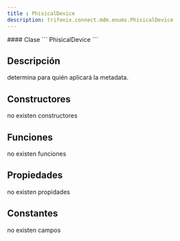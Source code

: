 ```yaml
---
title : PhisicalDevice
description: trifenix.connect.mdm.enums.PhisicalDevice
---
```




<CodeBlock slots = 'heading, code' repeat = '1' languages = 'C#' />
#### Clase
```
PhisicalDevice
```

## Descripción
determina para quién aplicará la metadata.
## Constructores

no existen constructores


## Funciones

no existen funciones

## Propiedades

no existen propidades

## Constantes
no existen campos

